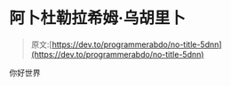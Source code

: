 # 阿卜杜勒拉希姆·乌胡里卜

> 原文:[https://dev.to/programmerabdo/no-title-5dnn](https://dev.to/programmerabdo/no-title-5dnn)

你好世界